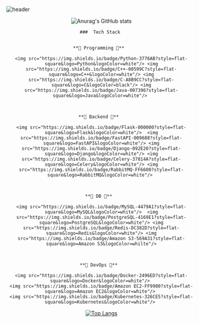 ![header](https://capsule-render.vercel.app/api?type=waving&color=FF1493&height=300&section=header&text=Hello,%20I'm%20Gilyeon🖤&fontSize=60&animation=fadeIn&fontAlignY=38)


<div align="center">


![Anurag's GitHub stats](https://github-readme-stats.vercel.app/api?username=gilyeon00&show_icons=true&theme=radical)

```
###  Tech Stack 
  

**🖤 Programming 🖤**  
  
<img src="https://img.shields.io/badge/Python-3776AB?style=flat-square&logo=Python&logoColor=white"/> <img src="https://img.shields.io/badge/C++-00599C?style=flat-square&logo=C++&logoColor=white"/> <img src="https://img.shields.io/badge/C-A8B9CC?style=flat-square&logo=C&logoColor=black"/> <img src="https://img.shields.io/badge/Java-007396?style=flat-square&logo=Java&logoColor=white"/> 

  

**🖤 Backend 🖤**  
  
<img src="https://img.shields.io/badge/Flask-000000?style=flat-square&logo=Flask&logoColor=white"/>  <img src="https://img.shields.io/badge/FastAPI-009688?style=flat-square&logo=FastAPI&logoColor=white"/> <img src="https://img.shields.io/badge/Django-092E20?style=flat-square&logo=Django&logoColor=white"/> <img src="https://img.shields.io/badge/Celery-37814A?style=flat-square&logo=Celery&logoColor=white"/> <img src="https://img.shields.io/badge/RabbitMQ-FF6600?style=flat-square&logo=RabbitMQ&logoColor=white"/> 

  

**🖤 DB 🖤**  
  
<img src="https://img.shields.io/badge/MySQL-4479A1?style=flat-square&logo=MySQL&logoColor=white"/>  <img src="https://img.shields.io/badge/PostgreSQL-4169E1?style=flat-square&logo=PostgreSQL&logoColor=white"/> <img src="https://img.shields.io/badge/Redis-DC382D?style=flat-square&logo=Redis&logoColor=white"/> <img src="https://img.shields.io/badge/Amazon S3-569A31?style=flat-square&logo=Amazon S3&logoColor=whilte"/>

  
  
**🖤 DevOps 🖤**  
  
<img src="https://img.shields.io/badge/Docker-2496ED?style=flat-square&logo=Docker&logoColor=white"/> 
<img src="https://img.shields.io/badge/Amazon EC2-FF9900?style=flat-square&logo=Amazon EC2&logoColor=white"/> 
<img src="https://img.shields.io/badge/Kubernetes-326CE5?style=flat-square&logo=Kubernetes&logoColor=white"/> 
```
 
[![Top Langs](https://github-readme-stats.vercel.app/api/top-langs/?username=gilyeon00&layout=compact)](https://github.com/gilyeon00/github-readme-stats)
</div>
